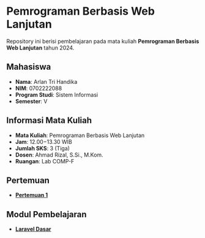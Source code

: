 # Pemrograman Berbasis Web Lanjutan

Repository ini berisi pembelajaran pada mata kuliah **Pemrograman Berbasis Web Lanjutan** tahun 2024.

## Mahasiswa
- **Nama**: Arlan Tri Handika
- **NIM**: 0702222088
- **Program Studi**: Sistem Informasi
- **Semester**: V

## Informasi Mata Kuliah
- **Mata Kuliah**: Pemrograman Berbasis Web Lanjutan
- **Jam**: 12.00−13.30 WIB
- **Jumlah SKS**: 3 (Tiga)
- **Dosen**: Ahmad Rizal, S.Si., M.Kom.
- **Ruangan**: Lab COMP-F

## Pertemuan
- [**Pertemuan 1**](./pertemuan-1/)

## Modul Pembelajaran
- [**Laravel Dasar**](Laravel%20Dasar.pptx)
